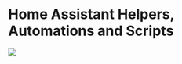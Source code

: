 # Home Assistant Helpers, Automations and Scripts

<img src="https://img.shields.io/liberapay/patrons/alistair23.svg?logo=liberapay">
